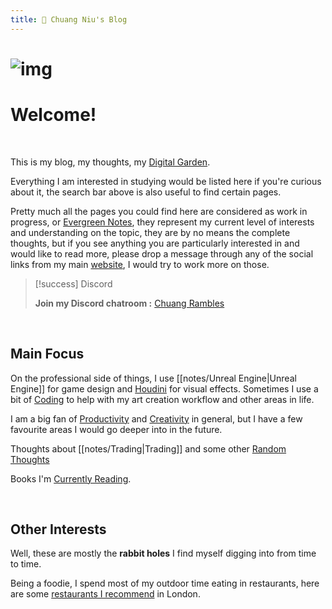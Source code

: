 ```yaml
---
title: 🌱 Chuang Niu's Blog
---
```


# ![img](https://i.imgur.com/OOca9GG.jpg)

# Welcome!

<br>

This is my blog, my thoughts, my [Digital Garden](notes/Digital%20Garden.md).

Everything I am interested in studying would be listed here if you're curious about it, the search bar above is also useful to find certain pages.

Pretty much all the pages you could find here are considered as work in progress, or [Evergreen Notes](notes/Evergreen%20Notes.md), they represent my current level of interests and understanding on the topic, they are by no means the complete thoughts, but if you see anything you are particularly interested in and would like to read more, please drop a message through any of the social links from my main [website](https://cniu.art), I would try to work more on those.

> [!success] Discord
>  
>  **Join my Discord chatroom :**   [Chuang Rambles](https://discord.gg/DFXMeMZCUA)

<br>

## Main Focus


On the professional side of things, I use [[notes/Unreal Engine|Unreal Engine]] for game design and [Houdini](notes/Houdini.md) for visual effects. Sometimes I use a bit of [Coding](notes/Coding.md) to help with my art creation workflow and other areas in life.

I am a big fan of [Productivity](notes/Productivity.md) and [Creativity](notes/Creativity.md) in general, but I have a few favourite areas I would go deeper into in the future.

Thoughts about [[notes/Trading|Trading]] and some other [Random Thoughts](notes/Random%20Thoughts.md)

Books I'm [Currently Reading](notes/Currently%20Reading.md).

<br>

## Other Interests

Well, these are mostly the **rabbit holes** I find myself digging into from time to time. 

Being a foodie, I spend most of my outdoor time eating in restaurants, here are some  [restaurants I recommend](notes/Restaurants%20I%20recommend.md) in London.
